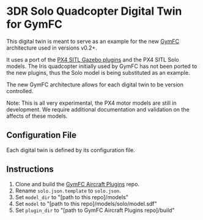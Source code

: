 # 3DR Solo Quadcopter Digital Twin for GymFC

This digital twin is meant to serve as an example for the new
[GymFC](https://github.com/wil3/gymfc) architecture used in versions v0.2+.  

It uses a port of the [PX4 SITL Gazebo plugins](https://github.com/wil3/gymfc-aircraft-plugins) and 
the PX4 SITL Solo models. The Iris quadcopter initially used by GymFC has not
been ported to the new plugins, thus the Solo model is being substituted as an
example.

The new GymFC architecture allows for each digital twin to be version
controlled. 

Note: This is all very experimental, the PX4 motor models are still in
development. We require additional documentation and validation on the affects
of these models.

## Configuration File

Each digital twin is defined by its configuration file. 

## Instructions 

1) Clone and build the [GymFC Aircraft Plugins](https://github.com/wil3/gymfc-aircraft-plugins) repo.
2) Rename `solo.json.template` to `solo.json`.
3) Set `model_dir` to "[path to this repo]/models"  
4) Set `model` to "[path to this repo]/models/solo/model.sdf"
3) Set `plugin_dir` to "[path to GymFC Aircraft Plugins repo]/build"
